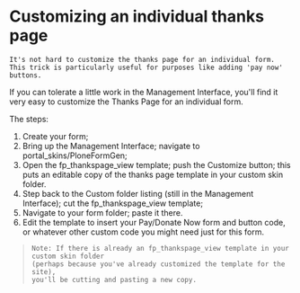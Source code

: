 # Customizing an individual thanks page

```{admonition} Description
It's not hard to customize the thanks page for an individual form.
This trick is particularly useful for purposes like adding 'pay now' buttons.
```

If you can tolerate a little work in the Management Interface, you'll find it very easy to customize the Thanks Page for an individual form.

The steps:

1. Create your form;
2. Bring up the Management Interface; navigate to portal_skins/PloneFormGen;
3. Open the fp_thankspage_view template; push the Customize button; this puts an editable copy of the thanks page template in your custom skin folder.
4. Step back to the Custom folder listing (still in the Management Interface); cut the fp_thankspage_view template;
5. Navigate to your form folder; paste it there.
6. Edit the template to insert your Pay/Donate Now form and button code, or whatever other custom code you might need just for this form.

> ```{note}
> Note: If there is already an fp_thankspage_view template in your custom skin folder
> (perhaps because you've already customized the template for the site),
> you'll be cutting and pasting a new copy.
> ```
